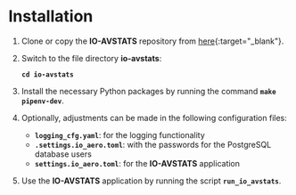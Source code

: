 # Installation

1. Clone or copy the **IO-AVSTATS** repository from [here](https://github.com/io-aero/io-avstats){:target="_blank"}.

2. Switch to the file directory **io-avstats**:

    **`cd io-avstats`**

3. Install the necessary Python packages by running the command  **`make pipenv-dev`**.

4. Optionally, adjustments can be made in the following configuration files:

    - **`logging_cfg.yaml`**: for the logging functionality
    - **`.settings.io_aero.toml`**: with the passwords for the PostgreSQL database users
    - **`settings.io_aero.toml`**: for the **IO-AVSTATS** application
 
5. Use the **IO-AVSTATS** application by running the script **`run_io_avstats`**.
